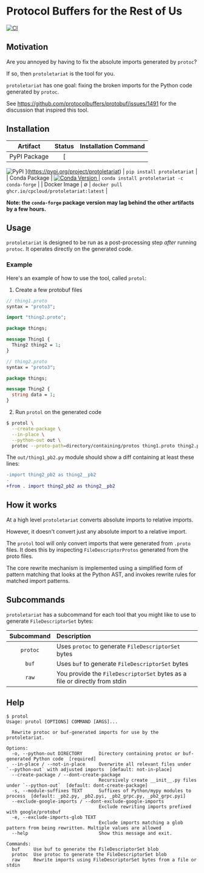 # Protocol Buffers for the Rest of Us

[
![CI](https://github.com/cpcloud/protoletariat/actions/workflows/ci.yml/badge.svg?branch=main)
](https://github.com/cpcloud/protoletariat/actions/workflows/ci.yml)

## Motivation

Are you annoyed by having to fix the absolute imports generated by `protoc`?

If so, then `protoletariat` is the tool for you.

`protoletariat` has one goal: fixing the broken imports for the Python code
generated by `protoc`.

See https://github.com/protocolbuffers/protobuf/issues/1491 for the discussion that inspired this tool.

## Installation

|   Artifact    |                                                              Status                                                               |                Installation Command                |
| :-----------: | :-------------------------------------------------------------------------------------------------------------------------------: | :------------------------------------------------: |
| PyPI Package  |                  [
![PyPI](https://img.shields.io/pypi/v/protoletariat)
](https://pypi.org/project/protoletariat)                   |            `pip install protoletariat`             |
| Conda Package | [
![Conda Version](https://img.shields.io/conda/vn/conda-forge/protoletariat.svg)
](https://anaconda.org/conda-forge/protoletariat) |    `conda install protoletariat -c conda-forge`    |
| Docker Image  |                                                                 ∅                                                                 | `docker pull ghcr.io/cpcloud/protoletariat:latest` |

**Note: the `conda-forge` package version may lag behind the other artifacts by a few hours.**

## Usage

`protoletariat` is designed to be run as a post-processing step _after_ running
`protoc`. It operates directly on the generated code.

### Example

Here's an example of how to use the tool, called `protol`:

1. Create a few protobuf files

```protobuf
// thing1.proto
syntax = "proto3";

import "thing2.proto";

package things;

message Thing1 {
  Thing2 thing2 = 1;
}
```

```protobuf
// thing2.proto
syntax = "proto3";

package things;

message Thing2 {
  string data = 1;
}
```

2. Run `protol` on the generated code

```sh
$ protol \
  --create-package \
  --in-place \
  --python-out out \
  protoc --proto-path=directory/containing/protos thing1.proto thing2.proto
```

The `out/thing1_pb2.py` module should show a diff containing at least these lines:

```patch
-import thing2_pb2 as thing2__pb2
-
+from . import thing2_pb2 as thing2__pb2
```

## How it works

At a high level `protoletariat` converts absolute imports to relative imports.

However, it doesn't convert just any absolute import to a relative import.

The `protol` tool will only convert imports that were generated from `.proto`
files. It does this by inspecting `FileDescriptorProtos` generated from the
proto files.

The core rewrite mechanism is implemented using a simplified form of pattern
matching that looks at the Python AST, and invokes rewrite rules for matched
import patterns.

## Subcommands

`protoletariat` has a subcommand for each tool that you might like to use to
generate `FileDescriptorSet` bytes:

| Subcommand | Description                                                                |
| :--------: | :------------------------------------------------------------------------- |
|  `protoc`  | Uses `protoc` to generate `FileDescriptorSet` bytes                        |
|   `buf`    | Uses `buf` to generate `FileDescriptorSet` bytes                           |
|   `raw`    | You provide the `FileDescriptorSet` bytes as a file or directly from stdin |

## Help

```
$ protol
Usage: protol [OPTIONS] COMMAND [ARGS]...

  Rewrite protoc or buf-generated imports for use by the protoletariat.

Options:
  -o, --python-out DIRECTORY      Directory containing protoc or buf-generated Python code  [required]
  --in-place / --not-in-place     Overwrite all relevant files under `--python-out` with adjusted imports  [default: not-in-place]
  --create-package / --dont-create-package
                                  Recursively create __init__.py files under `--python-out`  [default: dont-create-package]
  -s, --module-suffixes TEXT      Suffixes of Python/mypy modules to process  [default: _pb2.py, _pb2.pyi, _pb2_grpc.py, _pb2_grpc.pyi]
  --exclude-google-imports / --dont-exclude-google-imports
                                  Exclude rewriting imports prefixed with google/protobuf
  -e, --exclude-imports-glob TEXT
                                  Exclude imports matching a glob pattern from being rewritten. Multiple values are allowed
  --help                          Show this message and exit.

Commands:
  buf     Use buf to generate the FileDescriptorSet blob
  protoc  Use protoc to generate the FileDescriptorSet blob
  raw     Rewrite imports using FileDescriptorSet bytes from a file or stdin
```